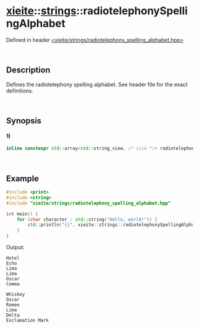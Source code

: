 # [xieite](../../xieite.md)\:\:[strings](../../strings.md)\:\:radiotelephonySpellingAlphabet
Defined in header [<xieite/strings/radiotelephony_spelling_alphabet.hpp>](../../../include/xieite/strings/radiotelephony_spelling_alphabet.hpp)

&nbsp;

## Description
Defines the radiotelephony spelling alphabet. See header file for the exact definitions.

&nbsp;

## Synopsis
#### 1)
```cpp
inline constexpr std::array<std::string_view, /* size */> radiotelephonySpellingAlphabet = /* ... */;
```

&nbsp;

## Example
```cpp
#include <print>
#include <string>
#include "xieite/strings/radiotelephony_spelling_alphabet.hpp"

int main() {
    for (char character : std::string("Hello, world!")) {
        std::println("{}", xieite::strings::radiotelephonySpellingAlphabet[character]);
    }
}
```
Output:
```
Hotel
Echo
Lima
Lima
Oscar
Comma

Whiskey
Oscar
Romeo
Lima
Delta
Exclamation Mark
```
